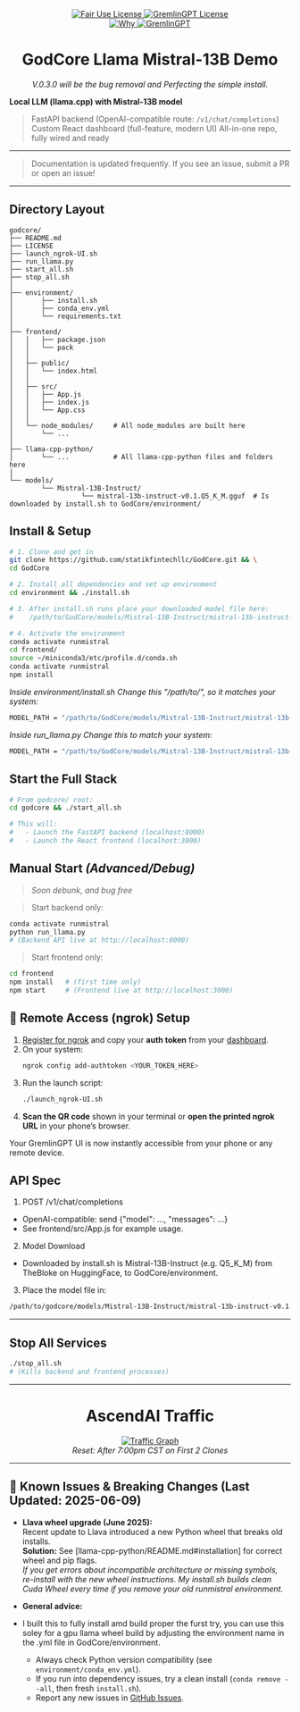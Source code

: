 <link rel="stylesheet" type="text/css" href="docs/custom.css">
<div align="center">
  <a
href="https://github.com/statikfintechllc/GodCore/blob/master/LICENSE">
    <img src="https://img.shields.io/badge/Open%20Use-black?style=for-the-badge&logo=dragon&logoColor=gold" alt="Fair Use License"/>
  </a>
  <a href="https://github.com/statikfintechllc/GodCore/blob/master/LICENSE">
    <img src="https://img.shields.io/badge/GodCore%20v.0.1.0-darkred?style=for-the-badge&logo=dragon&logoColor=gold" alt="GremlinGPT License"/>
  </a>
</div>
<div align="center">
  <a
href="https://github.com/statikfintechllc/AscendAI/blob/master/About Us/WHY_GREMLINGPT.md">
    <img src="https://img.shields.io/badge/See-black?style=for-the-badge&logo=dragon&logoColor=gold" alt="Why"/>
  </a>
  <a href="https://github.com/statikfintechllc/AscendAI/blob/master/About Us/WHY_GREMLINGPT.md">
    <img src="https://img.shields.io/badge/GremlinGPT-darkred?style=for-the-badge&logo=dragon&logoColor=gold" alt="GremlinGPT"/>
  </a>

# GodCore Llama Mistral-13B Demo
*V.0.3.0 will be the bug removal and Perfecting the simple install.*
</div>

**Local LLM (llama.cpp) with Mistral-13B model**
> FastAPI backend (OpenAI-compatible route: `/v1/chat/completions`)
> Custom React dashboard (full-feature, modern UI)
> All-in-one repo, fully wired and ready

---

> Documentation is updated frequently. If you see an issue, submit a PR or open an issue!

---

## **Directory Layout**

```text
godcore/
├── README.md
├── LICENSE
├── launch_ngrok-UI.sh
├── run_llama.py
├── start_all.sh
├── stop_all.sh
│
├── environment/
│       ├── install.sh
│       ├── conda_env.yml
│       └── requirements.txt
│
├── frontend/
│   │   ├── package.json
│   │   └── pack
│   │
│   ├── public/
│   │   └── index.html
│   │
│   ├── src/
│   │   ├── App.js
│   │   ├── index.js
│   │   └── App.css
│   │
│   └── node_modules/     # All node_modules are built here
│       └── ...
│
├── llama-cpp-python/        
│       └── ...           # All llama-cpp-python files and folders here
│
└── models/
        └── Mistral-13B-Instruct/
                  └── mistral-13b-instruct-v0.1.Q5_K_M.gguf  # Is downloaded by install.sh to GodCore/environment/

```

## **Install & Setup**

```bash
# 1. Clone and get in
git clone https://github.com/statikfintechllc/GodCore.git && \
cd GodCore

# 2. Install all dependencies and set up environment
cd environment && ./install.sh

# 3. After install.sh runs place your downloaded model file here:
#    /path/to/GodCore/models/Mistral-13B-Instruct/mistral-13b-instruct-v0.1.Q5_K_M.gguf

# 4. Activate the environment
conda activate runmistral
cd frontend/
source ~/miniconda3/etc/profile.d/conda.sh
conda activate runmistral
npm install
```

*Inside environment/install.sh Change this "/path/to/", so it matches your system:*

```bash
MODEL_PATH = "/path/to/GodCore/models/Mistral-13B-Instruct/mistral-13b-instruct-v0.1.Q5_K_M.gguf"          #CHANGE ME
```

*Inside run_llama.py Change this to match your system:*

```bash
MODEL_PATH = "/path/to/GodCore/models/Mistral-13B-Instruct/mistral-13b-instruct-v0.1.Q5_K_M.gguf"          #CHANGE ME
```

## **Start the Full Stack**

```bash
# From godcore/ root:
cd godcore && ./start_all.sh

# This will:
#   - Launch the FastAPI backend (localhost:8000)
#   - Launch the React frontend (localhost:3000)
```

## **Manual Start** *(Advanced/Debug)*
> *Soon debunk, and bug free*

> Start backend only:

```bash
conda activate runmistral
python run_llama.py
# (Backend API live at http://localhost:8000)
```

> Start frontend only:

```bash
cd frontend
npm install   # (first time only)
npm start     # (Frontend live at http://localhost:3000)
```

## 📡 Remote Access (ngrok) Setup

1. [Register for ngrok](https://ngrok.com/) and copy your **auth token** from your [dashboard](https://dashboard.ngrok.com/get-started/your-authtoken).
2. On your system:
    ```sh
    ngrok config add-authtoken <YOUR_TOKEN_HERE>
    ```
3. Run the launch script:
    ```sh
    ./launch_ngrok-UI.sh
    ```
4. **Scan the QR code** shown in your terminal or **open the printed ngrok URL** in your phone’s browser.

Your GremlinGPT UI is now instantly accessible from your phone or any remote device.

## **API Spec**
1. POST /v1/chat/completions
- OpenAI-compatible: send {"model": ..., "messages": ...}
- See frontend/src/App.js for example usage.

2. Model Download
- Downloaded by install.sh is Mistral-13B-Instruct (e.g. Q5_K_M) from TheBloke on HuggingFace, to GodCore/environment.

3. Place the model file in:

```bash
/path/to/godcore/models/Mistral-13B-Instruct/mistral-13b-instruct-v0.1.Q5_K_M.gguf
```

---

## **Stop All Services**

```bash
./stop_all.sh
# (Kills backend and frontend processes)
```

---

<h1 align="center">AscendAI Traffic</h1>
<div align="center">
  <a href="https://raw.githubusercontent.com/statikfintechllc/AscendAI/main/docs/traffic_graph.png">
  <img src="https://raw.githubusercontent.com/statikfintechllc/AscendAI/main/docs/traffic_graph.png" alt="Traffic Graph" />
  </a>
</div>
  
<div align="center">
  <em>
Reset: After 7:00pm CST on First 2 Clones
  </em>
</div>

---

## 🚨 Known Issues & Breaking Changes (Last Updated: 2025-06-09)

- **Llava wheel upgrade (June 2025):**  
  Recent update to Llava introduced a new Python wheel that breaks old installs.  
  **Solution:** See [llama-cpp-python/README.md#installation] for correct wheel and pip flags.  
  _If you get errors about incompatible architecture or missing symbols, re-install with the new wheel instructions. My install.sh builds clean Cuda Wheel every time if you remove your old runmistral environment._

- **General advice:**
- I built this to fully install amd build proper the furst try, you can use this soley for a gpu llama wheel build by adjusting the environment name in the .yml file in GodCore/environment.
  - Always check Python version compatibility (see `environment/conda_env.yml`).
  - If you run into dependency issues, try a clean install (`conda remove --all`, then fresh `install.sh`).
  - Report any new issues in [GitHub Issues](https://github.com/statikfintechllc/GodCore/issues).
